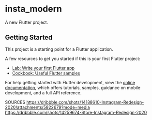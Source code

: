# insta_modern

A new Flutter project.

## Getting Started

This project is a starting point for a Flutter application.

A few resources to get you started if this is your first Flutter project:

- [Lab: Write your first Flutter app](https://docs.flutter.dev/get-started/codelab)
- [Cookbook: Useful Flutter samples](https://docs.flutter.dev/cookbook)

For help getting started with Flutter development, view the
[online documentation](https://docs.flutter.dev/), which offers tutorials,
samples, guidance on mobile development, and a full API reference.

SOURCES 
https://dribbble.com/shots/14188610-Instagram-Redesign-2020/attachments/5822679?mode=media
https://dribbble.com/shots/14259674-Store-Instagram-Redesign-2020